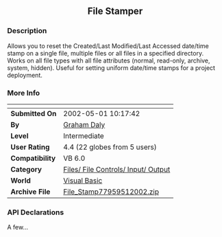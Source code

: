 ﻿<div align="center">

## File Stamper


</div>

### Description

Allows you to reset the Created/Last Modified/Last Accessed date/time stamp on a single file, multiple files or all files in a specified directory. Works on all file types with all file attributes (normal, read-only, archive, system, hidden). Useful for setting uniform date/time stamps for a project deployment.
 
### More Info
 


<span>             |<span>
---                |---
**Submitted On**   |2002-05-01 10:17:42
**By**             |[Graham Daly](https://github.com/Planet-Source-Code/PSCIndex/blob/master/ByAuthor/graham-daly.md)
**Level**          |Intermediate
**User Rating**    |4.4 (22 globes from 5 users)
**Compatibility**  |VB 6\.0
**Category**       |[Files/ File Controls/ Input/ Output](https://github.com/Planet-Source-Code/PSCIndex/blob/master/ByCategory/files-file-controls-input-output__1-3.md)
**World**          |[Visual Basic](https://github.com/Planet-Source-Code/PSCIndex/blob/master/ByWorld/visual-basic.md)
**Archive File**   |[File\_Stamp77959512002\.zip](https://github.com/Planet-Source-Code/graham-daly-file-stamper__1-34247/archive/master.zip)

### API Declarations

A few...





